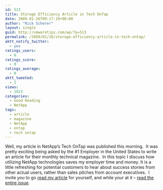 ```yaml
---
id: 513
title: Storage Efficiency Article in Tech OnTap
date: 2009-01-26T09:17:19+00:00
author: "Rick Scherer"
layout: single
guid: http://vmwaretips.com/wp/?p=513
permalink: /2009/01/26/storage-efficiency-article-in-tech-ontap/
aktt_notify_twitter:
  - yes
ratings_users:
  - 0
ratings_score:
  - 0
ratings_average:
  - 0
aktt_tweeted:
  - 1
views:
  - 1923
categories:
  - Good Reading
  - NetApp
tags:
  - article
  - magazine
  - NetApp
  - ontap
  - tech ontap
---
```

Well, my article in NetApp&#8217;s Tech OnTap was published this morning.  It was pretty exciting being asked by the #1 Employer in the United States to write an article for their monthly technical magazine.  In this topic I discuss how utilizing NetApp technologies saves my employer time and money. It is a little refreshing for potential customers to hear about success stories from other actual users, rather than sales pitches from account executives.  I invite you to go <a href="http://www.netapp.com/us/communities/tech-ontap/tot-sddpc.html" target="_blank">read my article</a> for yourself, and while your at it &#8211; <a href="http://media.netapp.com/documents/tot0109.pdf" target="_blank">read the entire issue</a>.